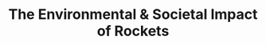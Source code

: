 ---
title: The Environmental & Societal Impact of Rockets
description: Roscosmos—Investigating how rockets have impacted Russia environmentally and socially. 
image: https://jamestown.org/wp-content/uploads/2024/02/SOYUZ-2_GKLaunchServices.jpg.webp
homeSection: "Physics"
---